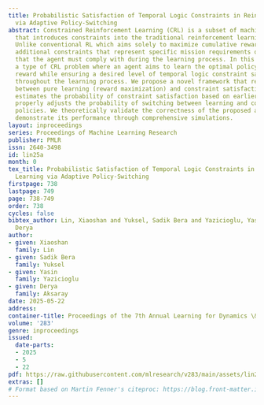 ```yaml
---
title: Probabilistic Satisfaction of Temporal Logic Constraints in Reinforcement Learning
  via Adaptive Policy-Switching
abstract: Constrained Reinforcement Learning (CRL) is a subset of machine learning
  that introduces constraints into the traditional reinforcement learning (RL) framework.
  Unlike conventional RL which aims solely to maximize cumulative rewards, CRL incorporates
  additional constraints that represent specific mission requirements or limitations
  that the agent must comply with during the learning process. In this paper, we address
  a type of CRL problem where an agent aims to learn the optimal policy to maximize
  reward while ensuring a desired level of temporal logic constraint satisfaction
  throughout the learning process. We propose a novel framework that relies on switching
  between pure learning (reward maximization) and constraint satisfaction. This framework
  estimates the probability of constraint satisfaction based on earlier trials and
  properly adjusts the probability of switching between learning and constraint satisfaction
  policies. We theoretically validate the correctness of the proposed algorithm and
  demonstrate its performance through comprehensive simulations.
layout: inproceedings
series: Proceedings of Machine Learning Research
publisher: PMLR
issn: 2640-3498
id: lin25a
month: 0
tex_title: Probabilistic Satisfaction of Temporal Logic Constraints in Reinforcement
  Learning via Adaptive Policy-Switching
firstpage: 738
lastpage: 749
page: 738-749
order: 738
cycles: false
bibtex_author: Lin, Xiaoshan and Yuksel, Sadik Bera and Yazicioglu, Yasin and Aksaray,
  Derya
author:
- given: Xiaoshan
  family: Lin
- given: Sadik Bera
  family: Yuksel
- given: Yasin
  family: Yazicioglu
- given: Derya
  family: Aksaray
date: 2025-05-22
address:
container-title: Proceedings of the 7th Annual Learning for Dynamics \& Control Conference
volume: '283'
genre: inproceedings
issued:
  date-parts:
  - 2025
  - 5
  - 22
pdf: https://raw.githubusercontent.com/mlresearch/v283/main/assets/lin25a/lin25a.pdf
extras: []
# Format based on Martin Fenner's citeproc: https://blog.front-matter.io/posts/citeproc-yaml-for-bibliographies/
---
```

